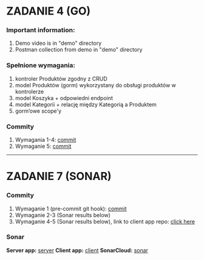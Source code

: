 # ZADANIE 4 (GO)

### Important information:
1. Demo video is in "demo" directory
2. Postman collection from demo in "demo" directory


### Spełnione wymagania:
1. kontroler Produktów zgodny z CRUD
2. model Produktów (gorm) wykorzystany do obsługi produktów w kontrolerze
3. model Koszyka + odpowiedni endpoint
4. model Kategorii + relację między Kategorią a Produktem
5. gorm’owe scope'y

### Commity
1. Wymagania 1-4: [commit](https://github.com/sasha-ishchuk/golang-crud-app/commit/6bbd2944b0bf9a24e5cc3ccf3c7a68068c532f64)
2. Wymaganie 5: [commit](https://github.com/sasha-ishchuk/golang-crud-app/commit/c9facda7b01f45d8be59d07d531a3054294bcca5)

___

# ZADANIE 7 (SONAR)

### Commity
1. Wymaganie 1 (pre-commit git hook): [commit](https://github.com/sasha-ishchuk/golang-crud-app/commit/5ec617bc76e496406a7ccca23858cac4cb325bfc)
2. Wymaganie 2-3 (Sonar results below)
3. Wymaganie 4-5 (Sonar results below), link to client app repo: [click here](https://github.com/sasha-ishchuk/react-front)

### Sonar 

**Server app:** [server](https://sonarcloud.io/project/overview?id=sasha-ishchuk_golang-crud-app)
**Client app:** [client](https://sonarcloud.io/project/overview?id=sasha-ishchuk_react-front)
**SonarCloud:** [sonar](https://sonarcloud.io/projects)
